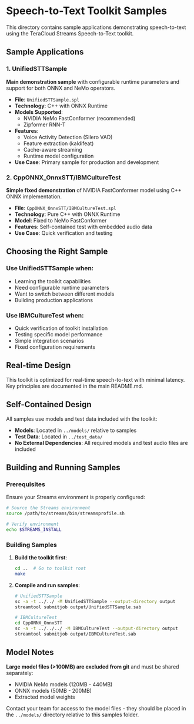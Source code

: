 # Speech-to-Text Toolkit Samples

This directory contains sample applications demonstrating speech-to-text using the TeraCloud Streams Speech-to-Text toolkit.

## Sample Applications

### 1. UnifiedSTTSample
**Main demonstration sample** with configurable runtime parameters and support for both ONNX and NeMo operators.

- **File**: `UnifiedSTTSample.spl`
- **Technology**: C++ with ONNX Runtime
- **Models Supported**: 
  - NVIDIA NeMo FastConformer (recommended)
  - Zipformer RNN-T
- **Features**:
  - Voice Activity Detection (Silero VAD)
  - Feature extraction (kaldifeat)
  - Cache-aware streaming
  - Runtime model configuration
- **Use Case**: Primary sample for production and development

### 2. CppONNX_OnnxSTT/IBMCultureTest
**Simple fixed demonstration** of NVIDIA FastConformer model using C++ ONNX implementation.

- **File**: `CppONNX_OnnxSTT/IBMCultureTest.spl`
- **Technology**: Pure C++ with ONNX Runtime
- **Model**: Fixed to NeMo FastConformer
- **Features**: Self-contained test with embedded audio data
- **Use Case**: Quick verification and testing

## Choosing the Right Sample

### Use UnifiedSTTSample when:
- Learning the toolkit capabilities
- Need configurable runtime parameters
- Want to switch between different models
- Building production applications

### Use IBMCultureTest when:
- Quick verification of toolkit installation
- Testing specific model performance
- Simple integration scenarios
- Fixed configuration requirements

## Real-time Design

This toolkit is optimized for real-time speech-to-text with minimal latency. Key principles are documented in the main README.md.

## Self-Contained Design

All samples use models and test data included with the toolkit:

- **Models**: Located in `../models/` relative to samples
- **Test Data**: Located in `../test_data/` 
- **No External Dependencies**: All required models and test audio files are included

## Building and Running Samples

### Prerequisites

Ensure your Streams environment is properly configured:

```bash
# Source the Streams environment
source /path/to/streams/bin/streamsprofile.sh

# Verify environment
echo $STREAMS_INSTALL
```

### Building Samples

1. **Build the toolkit first**:
   ```bash
   cd ..  # Go to toolkit root
   make
   ```

2. **Compile and run samples**:
   ```bash
   # UnifiedSTTSample
   sc -a -t ../../ -M UnifiedSTTSample --output-directory output
   streamtool submitjob output/UnifiedSTTSample.sab
   
   # IBMCultureTest
   cd CppONNX_OnnxSTT
   sc -a -t ../../../ -M IBMCultureTest --output-directory output
   streamtool submitjob output/IBMCultureTest.sab
   ```

## Model Notes

**Large model files (>100MB) are excluded from git** and must be shared separately:
- NVIDIA NeMo models (120MB - 440MB)
- ONNX models (50MB - 200MB) 
- Extracted model weights

Contact your team for access to the model files - they should be placed in the `../models/` directory relative to this samples folder.
